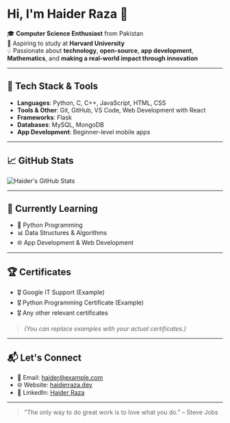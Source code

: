 # Hi, I'm Haider Raza 👋

🎓 **Computer Science Enthusiast** from Pakistan  
🚀 Aspiring to study at **Harvard University**  
💡 Passionate about **technology**, **open-source**, **app development**, **Mathematics**, and **making a real-world impact through innovation**

---

## 🔧 Tech Stack & Tools

- **Languages**: Python, C, C++, JavaScript, HTML, CSS  
- **Tools & Other**: Git, GitHub, VS Code, Web Development with React  
- **Frameworks**: Flask  
- **Databases**: MySQL, MongoDB  
- **App Development**: Beginner-level mobile apps  

---

## 📈 GitHub Stats

![Haider's GitHub Stats](https://github-readme-stats.vercel.app/api?username=haiderraza&show_icons=true&hide_title=true&count_private=true&hide=prs&theme=radical)

---

## 🌱 Currently Learning

- 📘 Python Programming  
- 📊 Data Structures & Algorithms  
- 🌐 App Development & Web Development  

---

## 🏆 Certificates

- 🎖️ Google IT Support (Example)  
- 🎖️ Python Programming Certificate (Example)  
- 🎖️ Any other relevant certificates  

> *(You can replace examples with your actual certificates.)*

---

## 📬 Let's Connect

- 📧 Email: haider@example.com  
- 🌐 Website: [haiderraza.dev](https://haiderraza.dev)  
- 🔗 LinkedIn: [Haider Raza](https://linkedin.com/in/haiderraza)

---

> "The only way to do great work is to love what you do." – Steve Jobs
